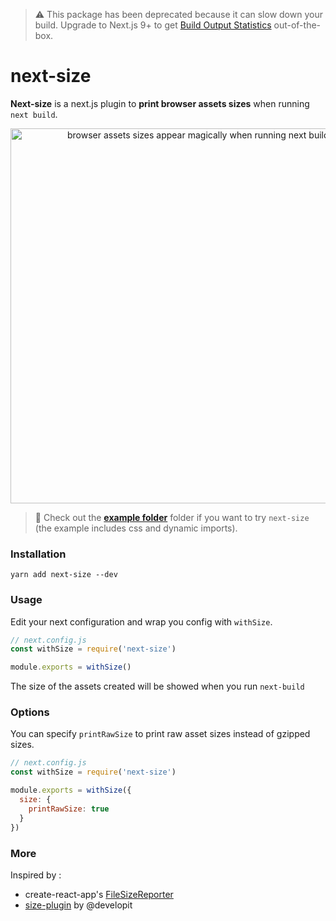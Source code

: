 > ⚠️ This package has been deprecated because it can slow down your build. Upgrade to Next.js 9+ to get [Build Output Statistics](https://nextjs.org/blog/next-9#build-output-statistics) out-of-the-box.

# next-size

**Next-size** is a next.js plugin to **print browser assets sizes** when running `next build`.

<div align="center">
<img  width="600px" alt="browser assets sizes appear magically when running next build ✨" src="demo.png" />
</div>

> 🎁 Check out the [**example folder**](example) folder if you want to try `next-size` (the example includes css and dynamic imports).

### Installation

```
yarn add next-size --dev
```

### Usage

Edit your next configuration and wrap you config with `withSize`.

```js
// next.config.js
const withSize = require('next-size')

module.exports = withSize()
```

The size of the assets created will be showed when you run `next-build`

### Options

You can specify `printRawSize` to print raw asset sizes instead of gzipped sizes.

```js
// next.config.js
const withSize = require('next-size')

module.exports = withSize({
  size: {
    printRawSize: true
  }
})
```

### More

Inspired by :

- create-react-app's [FileSizeReporter](https://github.com/facebook/create-react-app/blob/master/packages/react-dev-utils/FileSizeReporter.js)
- [size-plugin](https://github.com/GoogleChromeLabs/size-plugin) by @developit
